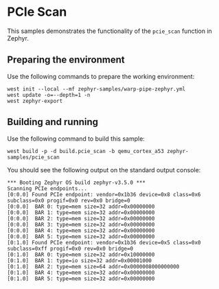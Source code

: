 # PCIe Scan

This samples demonstrates the functionality of the ``pcie_scan`` function in Zephyr.

## Preparing the environment

Use the following commands to prepare the working environment:

<!-- name="pcie-scan-prep" -->
```
west init --local --mf zephyr-samples/warp-pipe-zephyr.yml
west update -o=--depth=1 -n
west zephyr-export
```

## Building and running

Use the following command to build this sample:

<!-- name="pcie-scan-build" -->
```
west build -p -d build.pcie_scan -b qemu_cortex_a53 zephyr-samples/pcie_scan
```

You should see the following output on the standard output console:
```
*** Booting Zephyr OS build zephyr-v3.5.0 ***
Scanning PCIe endpoints...
[0:0.0] Found PCIe endpoint: vendor=0x1b36 device=0x8 class=0x6 subclass=0x0 progif=0x0 rev=0x0 bridge=0
[0:0.0]  BAR 0: type=mem size=32 addr=0x00000000
[0:0.0]  BAR 1: type=mem size=32 addr=0x00000000
[0:0.0]  BAR 2: type=mem size=32 addr=0x00000000
[0:0.0]  BAR 3: type=mem size=32 addr=0x00000000
[0:0.0]  BAR 4: type=mem size=32 addr=0x00000000
[0:0.0]  BAR 5: type=mem size=32 addr=0x00000000
[0:1.0] Found PCIe endpoint: vendor=0x1b36 device=0x5 class=0x0 subclass=0xff progif=0x0 rev=0x0 bridge=0
[0:1.0]  BAR 0: type=mem size=32 addr=0x10000000
[0:1.0]  BAR 1: type=io size=32 addr=0x00001000
[0:1.0]  BAR 2: type=mem size=64 addr=0x0000008000000000
[0:1.0]  BAR 4: type=mem size=32 addr=0x00000000
[0:1.0]  BAR 5: type=mem size=32 addr=0x00000000
```
